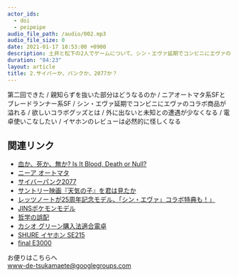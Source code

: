 ```yaml
---
actor_ids:
  - doi
  - peipeipe
audio_file_path: /audio/002.mp3
audio_file_size: 0
date: 2021-01-17 18:53:00 +0900
description: 土井と松下の2人でゲームについて、シン・エヴァ延期でコンビニにエヴァのコラボ商品が溢れることについて話しました。
duration: "84:23"
layout: article
title: 2.サイバーか、パンクか、2077か？
---
```

第二回できた / 親知らずを抜いた部分はどうなるのか / ニアオートマタ系SFとブレードランナー系SF / シン・エヴァ延期でコンビニにエヴァのコラボ商品が溢れる / 欲しいコラボグッズとは / 外に出ないと未知との遭遇が少なくなる / 電卓使いこなしたい / イヤホンのレビューは必然的に怪しくなる
## 関連リンク
- [血か、死か、無か? Is It Blood, Death or Null?](https://bookclub.kodansha.co.jp/buy?item=0000212990)
- [ニーア オートマタ](https://www.jp.square-enix.com/nierautomata/)
- [サイバーパンク2077](https://www.spike-chunsoft.co.jp/cyberpunk2077/)
- [サントリー映画『天気の子』を君は見たか](https://note.com/ggkiev/n/nd2cd7a4f7241)
- [レッツノートが25周年記念モデル、「シン・エヴァ」コラボ特典も！」](https://news.mynavi.jp/article/20210113-1640287/)
- [JINSポケモンモデル](https://www.jins.com/jp/collabo/pokemon/)
- [哲学の誤配](https://www.amazon.co.jp/dp/B088QZDG2V)
- [カシオ グリーン購入法適合電卓](https://www.amazon.co.jp/dp/B000UZRNJG)
- [SHURE イヤホン SE215](https://www.amazon.co.jp/dp/B00A16BT4E)
- [final E3000](https://www.amazon.co.jp/dp/B071FB3PNM)

お便りはこちらへ<br/>
www-de-tsukamaete@googlegroups.com
